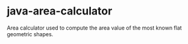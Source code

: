 # java-area-calculator
Area calculator used to compute the area value of the most known flat geometric shapes.
